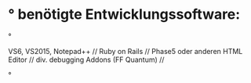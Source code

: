° benötigte Entwicklungssoftware:
  ===============================
  
°
 
  VS6, VS2015, Notepad++ //
  Ruby on Rails //
  Phase5 oder anderen HTML Editor //
  div. debugging Addons (FF Quantum) //
  
  
° 
